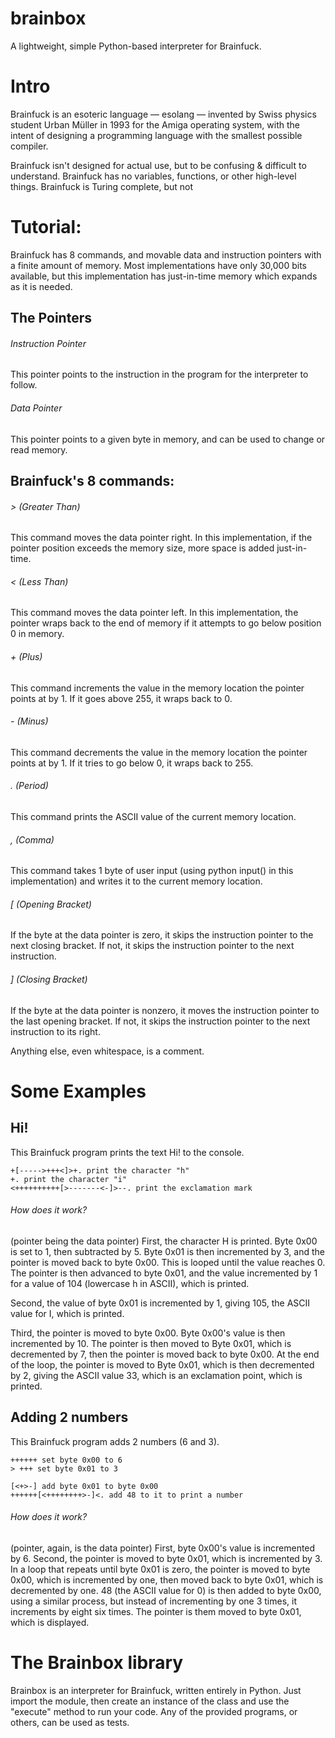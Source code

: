 # brainbox
 A lightweight, simple Python-based interpreter for Brainfuck.

# Intro

 Brainfuck is an esoteric language &mdash; esolang &mdash; invented by Swiss physics student Urban M&#252;ller in 1993 for the Amiga operating system, with the intent of designing a programming language with the smallest possible compiler.

 Brainfuck isn't designed for actual use, but to be confusing &amp; difficult to understand. Brainfuck has no variables, functions, or other high-level things. Brainfuck is Turing complete, but not 

# Tutorial:
 
 Brainfuck has 8 commands, and movable data and instruction pointers with a finite amount of memory. Most implementations have only 30,000 bits available, but this implementation has just-in-time memory which expands as it is needed.

## The Pointers
###### Instruction Pointer
This pointer points to the instruction in the program for the interpreter to follow.

###### Data Pointer
This pointer points to a given byte in memory, and can be used to change or read memory.

## Brainfuck's 8 commands:
###### > (Greater Than)
This command moves the data pointer right. In this implementation, if the pointer position exceeds the memory size, more space is added just-in-time. 

###### < (Less Than)
This command moves the data pointer left. In this implementation, the pointer wraps back to the end of memory if it attempts to go below position 0 in memory.

###### + (Plus)
This command increments the value in the memory location the pointer points at by 1. If it goes above 255, it wraps back to 0.

###### - (Minus)
This command decrements the value in the memory location the pointer points at by 1. If it tries to go below 0, it wraps back to 255.

###### . (Period)
This command prints the ASCII value of the current memory location.

###### , (Comma)
This command takes 1 byte of user input (using python input() in this implementation) and writes it to the current memory location.

###### \[ (Opening Bracket)
If the byte at the data pointer is zero, it skips the instruction pointer to the next closing bracket. If not, it skips the instruction pointer to the next instruction.

###### \] (Closing Bracket) 
If the byte at the data pointer is nonzero, it moves the instruction pointer to the last opening bracket. If not, it skips the instruction pointer to the next instruction to its right.

 Anything else, even whitespace, is a comment.


 # Some Examples
 ## Hi!
 This Brainfuck program prints the text Hi! to the console. 
 ```
 +[----->+++<]>+. print the character "h"
 +. print the character "i"
 <++++++++++[>-------<-]>--. print the exclamation mark
 ```
 ###### How does it work?
 (pointer being the data pointer)
 First, the character H is printed. Byte 0x00 is set to 1, then subtracted by 5.
 Byte 0x01 is then incremented by 3, and the pointer is moved back to byte 0x00.
 This is looped until the value reaches 0.
 The pointer is then advanced to byte 0x01, and the value incremented by 1 for a value of 104 (lowercase h in ASCII), which is printed.

 Second, the value of byte 0x01 is incremented by 1, giving 105, the ASCII value for I, which is printed.

 Third, the pointer is moved to byte 0x00. Byte 0x00's value is then incremented by 10.
 The pointer is then moved to Byte 0x01, which is decremented by 7, then the pointer is moved back to byte 0x00. 
 At the end of the loop, the pointer is moved to Byte 0x01, which is then decremented by 2, giving the ASCII value 33, which is an exclamation point, which is printed.


 ## Adding 2 numbers
 This Brainfuck program adds 2 numbers (6 and 3). 
 ```
++++++ set byte 0x00 to 6
> +++ set byte 0x01 to 3

[<+>-] add byte 0x01 to byte 0x00
++++++[<++++++++>-]<. add 48 to it to print a number
```
###### How does it work?
(pointer, again, is the data pointer)
First, byte 0x00's value is incremented by 6. 
Second, the pointer is moved to byte 0x01, which is incremented by 3.
In a loop that repeats until byte 0x01 is zero, the pointer is moved to byte 0x00, which is incremented by one, then moved back to byte 0x01, which is decremented by one.
48 (the ASCII value for 0) is then added to byte 0x00, using a similar process, but instead of incrementing by one 3 times, it increments by eight six times. The pointer is them moved to byte 0x01, which is displayed. 


# The Brainbox library
Brainbox is an interpreter for Brainfuck, written entirely in Python. Just import the module, then create an instance of the class and use the "execute" method to run your code. Any of the provided programs, or others, can be used as tests.